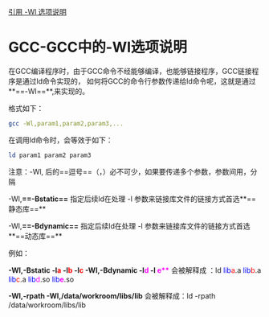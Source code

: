 [引用 -Wl 选项说明](https://www.cnblogs.com/yongdaimi/p/16619264.html)

# GCC-GCC中的-Wl选项说明 
  在GCC编译程序时，由于GCC命令不经能够编译，也能够链接程序，GCC链接程序是通过ld命令实现的， 
如何将GCC的命令行参数传递给ld命令呢，这就是通过**==-Wl==**,来实现的。 

格式如下： 
```bash
gcc -Wl,param1,param2,param3,... 
```


在调用ld命令时，会等效于如下： 
```bash
ld param1 param2 param3 
```

注意：-Wl, 后的==逗号==（，）必不可少，如果要传递多个参数，参数间用，分隔

-Wl,**==-Bstatic==** 
指定后续ld在处理 -l 参数来链接库文件的链接方式首选**==静态库==**

-Wl,**==-Bdynamic==**
指定后续ld在处理 -l 参数来链接库文件的链接方式首选**==动态库==**

例如：

**-Wl,-Bstatic -l<font color="red">a</font> -l<font color="red">b</font> -l<font color="red">c</font>                                  -Wl,-Bdynamic -l<font color="#FF00FF">d</font>  -l <font color="#FF00FF">e\*\*</font>**
会被解释成 ：ld   <font color="blue">lib</font><font color="red">a</font>.a   <font color="blue">lib</font><font color="red">b</font>.a    <font color="blue">lib</font><font color="red">c</font>.a                                 <font color="blue">lib</font><font color="#FF00FF">d</font>.so   <font color="blue">lib</font>**<font color="#FF00FF">e</font>**.so

**-Wl,-rpath -Wl,/data/workroom/libs/lib** 
会被解释成：ld -rpath /data/workroom/libs/lib